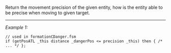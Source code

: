 Return the movement precision of the given entity, how is the entity able to be precise when moving to given target.


---
*Example 1:*
```sqf
// used in formationCDanger.fsm
if (getPosATL _this distance _dangerPos <= precision _this) then { /* ... */ };
```